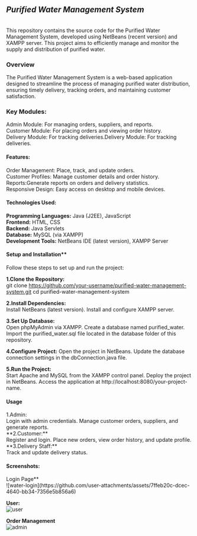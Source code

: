**<h2><i>Purified Water Management System</i></h2>**<br>
This repository contains the source code for the Purified Water Management System, developed using NetBeans (recent version) and XAMPP server. This project aims to efficiently manage and monitor the supply and distribution of purified water.

<h3>Overview<br></h3>
The Purified Water Management System is a web-based application designed to streamline the process of managing purified water distribution, ensuring timely delivery, tracking orders, and maintaining customer satisfaction.

<h3>Key Modules:<br></h3>
Admin Module: For managing orders, suppliers, and reports.<br>
Customer Module: For placing orders and viewing order history.<br>
Delivery Module: For tracking deliveries.</li>Delivery Module: For tracking deliveries.<br>
<h4>Features:<br></h4>
Order Management: Place, track, and update orders.<br>
Customer Profiles: Manage customer details and order history.<br>
Reports:Generate reports on orders and delivery statistics.<br>
Responsive Design: Easy access on desktop and mobile devices.<br>

<h4>Technologies Used:<br></h4>

**Programming Languages:** Java (J2EE), JavaScript<br></li>
**Frontend:** HTML, CSS<br>
**Backend:** Java Servlets<br>
**Database:** MySQL (via XAMPP)<br>
**Development Tools:** NetBeans IDE (latest version), XAMPP Server<br>

<h4>Setup and Installation**<br></h4>
Follow these steps to set up and run the project:

**1.Clone the Repository:**<br>
git clone https://github.com/your-username/purified-water-management-system.git
cd purified-water-management-system

**2.Install Dependencies:**<br>
Install NetBeans (latest version).
Install and configure XAMPP server.

**3.Set Up Database:**<br>
Open phpMyAdmin via XAMPP.
Create a database named purified_water.
Import the purified_water.sql file located in the database folder of this repository.

**4.Configure Project:**
Open the project in NetBeans.
Update the database connection settings in the dbConnection.java file.

**5.Run the Project:**<br>
Start Apache and MySQL from the XAMPP control panel.
Deploy the project in NetBeans.
Access the application at http://localhost:8080/your-project-name.

<h4>Usage<br></h4>
1.Admin:<br>
Login with admin credentials.
Manage customer orders, suppliers, and generate reports.<br>
**2.Customer:**<br>
Register and login.
Place new orders, view order history, and update profile.<br>
**3.Delivery Staff:**<br>
Track and update delivery status.<br>

<h4>Screenshots:<br></h4>
Login Page**<br>
![water-login](https://github.com/user-attachments/assets/7ffeb20c-dcec-4640-bb34-7356e5b856a6)

**User:**<br>
![user](https://github.com/user-attachments/assets/01df2957-16c6-494f-afa3-b2e38ce43e00)


**Order Management**<br>
![admin](https://github.com/user-attachments/assets/b4393c7d-b6fe-41c3-b45a-3177b5b51987)

